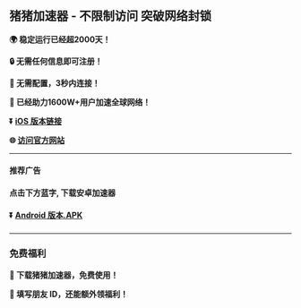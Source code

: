 ## 猪猪加速器 - 不限制访问 突破网络封锁 #
**:earth_africa: 稳定运行已经超2000天！**

**:lock: 无需任何信息即可注册！**

**:rocket: 无需配置，3秒内连接！**

**:man: 已经助力1600W+用户加速全球网络！**

**:arrow_double_down: [iOS 版本链接](https://share.456vpn.app/xgvpn.html?t=t3gu23za)**

**:globe_with_meridians: [访问官方网站](https://share.456vpn.app/xgvpn.html?t=8u5v7led)** 

- - - -
#### 推荐广告

#### 点击下方蓝字, 下载安卓加速器

#### :arrow_double_down: [Android 版本.APK](http://share.456vpn.vip/xgvpn.html?t=u5q6ok55)

###
---
### 免费福利
**:gift: 下载猪猪加速器，免费使用！**

**:gift: 填写朋友 ID，还能额外领福利！**
